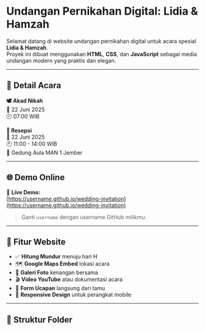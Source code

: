# Undangan Pernikahan Digital: Lidia & Hamzah

Selamat datang di website undangan pernikahan digital untuk acara spesial **Lidia & Hamzah**.  
Proyek ini dibuat menggunakan **HTML**, **CSS**, dan **JavaScript** sebagai media undangan modern yang praktis dan elegan.

---

## 📆 Detail Acara

**🕊️ Akad Nikah**  
📅 22 Juni 2025  
🕗 07:00 WIB  

**🎉 Resepsi**  
📅 22 Juni 2025  
🕚 11:00 - 14:00 WIB  
📍 Gedung Aula MAN 1 Jember

---

## 🌐 Demo Online

🔗 **Live Demo:**  
[https://username.github.io/wedding-invitation](https://username.github.io/wedding-invitation)

> Ganti `username` dengan username GitHub milikmu.

---

## 🧾 Fitur Website

- ✅ **Hitung Mundur** menuju hari H
- 🗺️ **Google Maps Embed** lokasi acara
- 📸 **Galeri Foto** kenangan bersama
- 🎬 **Video YouTube** atau dokumentasi acara
- 💌 **Form Ucapan** langsung dari tamu
- 📱 **Responsive Design** untuk perangkat mobile

---

## 📂 Struktur Folder
